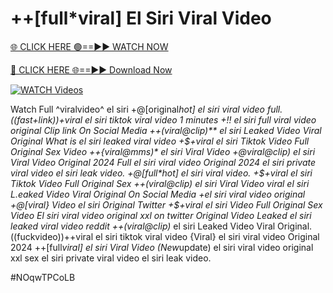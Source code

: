 # ++[full*viral] El Siri Viral Video


[🌐 CLICK HERE 🟢==►► WATCH NOW](https://gitload.pages.dev/)

[🔴 CLICK HERE 🌐==►► Download Now](https://gitload.pages.dev/)

[![WATCH Videos](https://i.imgur.com/dJHk4Zq.gif)](https://gitload.pages.dev/)



























Watch Full ^viralvideo^ el siri
+@[original*hot] el siri viral video full. ((fast+link))+viral el siri tiktok viral video 1 minutes +!! el siri full viral video original Clip link On Social Media ++(viral@clip)** el siri Leaked Video Viral Original
What is el siri leaked viral video
+$+viral el siri Tiktok Video Full Original Sex Video
++{viral@mms)* el siri Viral Video
+@viral@clip) el siri Viral Video Original 2024
Full el siri viral video Original 2024
el siri private viral video el siri leak video.
+@[full*hot] el siri viral video. +$+viral el siri Tiktok Video Full Original Sex ++(viral@clip) el siri Viral Video
viral el siri L.eaked Video Viral Original On Social Media
+el siri viral video original +@[viral} Video el siri Original Twitter
+$+viral el siri Video Full Original Sex Video
El siri viral video original xxl on twitter Original Video Leaked el siri leaked viral video reddit
++(viral@clip)* el siri Leaked Video Viral Original. ((fuckvideo))++viral el siri tiktok viral video {Viral} el siri viral video Original 2024 ++[full*viral] el siri Viral Video (New*update) el siri viral video original xxl
sex el siri private viral video el siri leak video.


#NOqwTPCoLB
